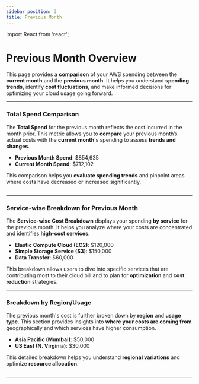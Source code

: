 ```yaml
---
sidebar_position: 3
title: Previous Month
---
```


import React from 'react';

# Previous Month Overview

This page provides a **comparison** of your AWS spending between the **current month** and the **previous month**. It helps you understand **spending trends**, identify **cost fluctuations**, and make informed decisions for optimizing your cloud usage going forward.

---

### Total Spend Comparison

The **Total Spend** for the previous month reflects the cost incurred in the month prior. This metric allows you to **compare** your previous month’s actual costs with the **current month**'s spending to assess **trends and changes**.

- **Previous Month Spend**: $854,635  
- **Current Month Spend**: $712,102

This comparison helps you **evaluate spending trends** and pinpoint areas where costs have decreased or increased significantly.

<div style={{ textAlign: 'center' }}>
  <img src="/img/billingconsole/3.png" alt="" />
</div>

---

### Service-wise Breakdown for Previous Month

The **Service-wise Cost Breakdown** displays your spending **by service** for the previous month. It helps you analyze where your costs are concentrated and identifies **high-cost services**.

- **Elastic Compute Cloud (EC2)**: $120,000  
- **Simple Storage Service (S3)**: $150,000  
- **Data Transfer**: $60,000  

This breakdown allows users to dive into specific services that are contributing most to their cloud bill and to plan for **optimization** and **cost reduction** strategies.

---

### Breakdown by Region/Usage

The previous month's cost is further broken down by **region** and **usage type**. This section provides insights into **where your costs are coming from** geographically and which services have higher consumption.

- **Asia Pacific (Mumbai)**: $50,000  
- **US East (N. Virginia)**: $30,000  

This detailed breakdown helps you understand **regional variations** and optimize **resource allocation**.

<div style={{ textAlign: 'center' }}>
  <img src="/img/billingconsole/4.png" alt="" />
</div>

---

